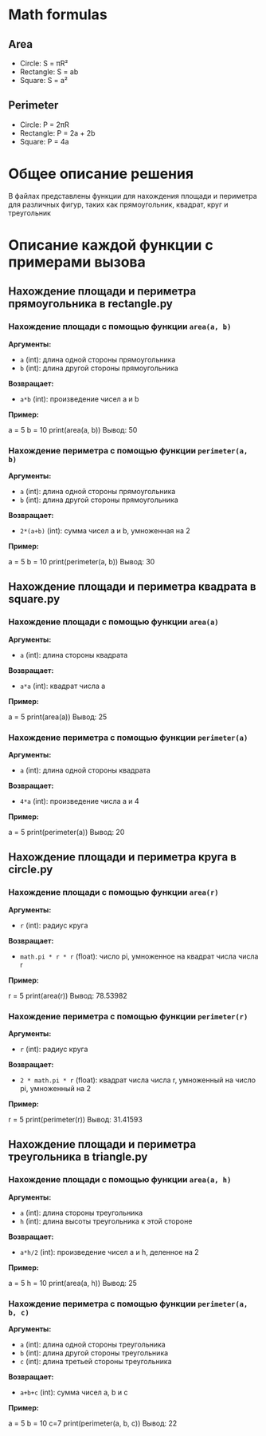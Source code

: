 # Math formulas
## Area
- Circle: S = πR²
- Rectangle: S = ab
- Square: S = a²

## Perimeter
- Circle: P = 2πR
- Rectangle: P = 2a + 2b
- Square: P = 4a

# Общее описание решения 
В файлах представлены функции для нахождения площади и периметра для различных фигур, таких как прямоугольник, квадрат, круг и треугольник

# Описание каждой функции с примерами вызова 

## Нахождение площади и периметра прямоугольника в rectangle.py 

### Нахождение площади с помощью функции `area(a, b)`

**Аргументы:**

- `a` (int): длина одной стороны прямоугольника
- `b` (int): длина другой стороны прямоугольника

**Возвращает:**

- `a*b` (int): произведение чисел a и b

**Пример:**

a = 5
b = 10
print(area(a, b))
Вывод: 50

### Нахождение периметра с помощью функции `perimeter(a, b)`

**Аргументы:**

- `a` (int): длина одной стороны прямоугольника
- `b` (int): длина другой стороны прямоугольника

**Возвращает:**

- `2*(a+b)` (int): сумма чисел a и b, умноженная на 2

**Пример:**

a = 5
b = 10
print(perimeter(a, b))
Вывод: 30

## Нахождение площади и периметра квадрата в square.py

### Нахождение площади с помощью функции `area(a)`

**Аргументы:**

- `a` (int): длина стороны квадрата


**Возвращает:**

- `a*a` (int): квадрат числа a

**Пример:**

a = 5
print(area(a))
Вывод: 25


### Нахождение периметра с помощью функции `perimeter(a)`

**Аргументы:**

- `a` (int): длина одной стороны квадрата


**Возвращает:**

- `4*a` (int): произведение числа a и 4

**Пример:**

a = 5
print(perimeter(a))
Вывод: 20

## Нахождение площади и периметра круга в circle.py

### Нахождение площади с помощью функции `area(r)`

**Аргументы:**

- `r` (int): радиус круга


**Возвращает:**

- `math.pi * r * r` (float): число pi, умноженное на квадрат числа числа r

**Пример:**

r = 5
print(area(r))
Вывод: 78.53982


### Нахождение периметра с помощью функции `perimeter(r)`

**Аргументы:**

- `r` (int): радиус круга


**Возвращает:**

- `2 * math.pi * r` (float): квадрат числа числа r, умноженный на число pi, умноженный на 2

**Пример:**

r = 5
print(perimeter(r))
Вывод: 31.41593

## Нахождение площади и периметра треугольника в triangle.py 

### Нахождение площади с помощью функции `area(a, h)`

**Аргументы:**

- `a` (int): длина стороны треугольника
- `h` (int): длина высоты треугольника к этой стороне

**Возвращает:**

- `a*h/2` (int): произведение чисел a и h, деленное на 2

**Пример:**

a = 5
h = 10
print(area(a, h))
Вывод: 25

### Нахождение периметра с помощью функции `perimeter(a, b, c)`

**Аргументы:**

- `a` (int): длина одной стороны треугольника
- `b` (int): длина другой стороны треугольника
- `c` (int): длина третьей стороны треугольника

**Возвращает:**

- `a+b+c` (int): сумма чисел a, b и c

**Пример:**

a = 5
b = 10
c=7
print(perimeter(a, b, c))
Вывод: 22



